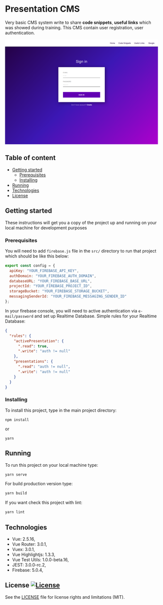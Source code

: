 # Presentation CMS
Very basic CMS system write to share **code snippets**, **useful links** which was showed during training.
This CMS contain user registration, user authentication. 

![Presentation CMS Authentication](img/sign-in.png?raw=true "Presentation CMS Authentication")

## Table of content
- [Getting started](#getting-started)
    - [Prerequisites](#prerequisites)
    - [Installing](#installing)
- [Running](#running)
- [Technologies](#technologies)
- [License](#license)

## Getting started
These instructions will get you a copy of the project up and running on your local machine for development purposes

### Prerequisites
You will need to add `firebase.js` file in the `src/` directory to run that project which should be like this below:
```javascript
export const config = {
  apiKey: "YOUR_FIREBASE_API_KEY",
  authDomain: "YOUR_FIREBASE_AUTH_DOMAIN",
  databaseURL: "YOUR_FIREBASE_BASE_URL",
  projectId: "YOUR_FIREBASE_PROJECT_ID",
  storageBucket: "YOUR_FIREBASE_STORAGE_BUCKET",
  messagingSenderId: "YOUR_FIREBASE_MESSAGING_SENDER_ID"
};
```

In your firebase console, you will need to active authentication via `e-mail/password` and set up Realtime Database. 
Simple rules for your Realtime Database:

```json
{
  "rules": {
    "activePresentation": {
      ".read": true,
      ".write": "auth != null"
    },
    "presentations": {
      ".read": "auth != null",
      ".write": "auth != null"
    }
  }
}
```

### Installing
To install this project, type in the main project directory:
```
npm install
```
or 
```
yarn
```

## Running
To run this project on your local machine type:
```javascript
yarn serve
```
For build production version type: 
```javascript
yarn build
```

If you want check this project with lint:
```javascript
yarn lint
```

## Technologies
- Vue: 2.5.16,
- Vue Router: 3.0.1,
- Vuex: 3.0.1,
- Vue Highlightjs: 1.3.3,
- Vue Test Utils: 1.0.0-beta.16,
- JEST: 3.0.0-rc.2,
- Firebase: 5.0.4,

## License [![License](http://img.shields.io/:license-mit-blue.svg?style=flat-square)](http://badges.mit-license.org)
See the [LICENSE](LICENSE.MD) file for license rights and limitations (MIT).
